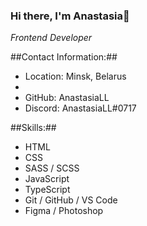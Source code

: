 ### Hi there, I'm Anastasia👋
*Frontend Developer*


##Contact Information:##

* Location: Minsk, Belarus
* 
* GitHub: AnastasiaLL
* Discord: AnastasiaLL#0717


##Skills:##
* HTML
* CSS
* SASS / SCSS
* JavaScript
* TypeScript
* Git / GitHub / VS Code
* Figma / Photoshop

